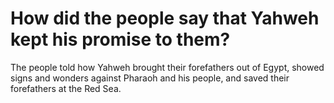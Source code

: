 # How did the people say that Yahweh kept his promise to them?

The people told how Yahweh brought their forefathers out of Egypt, showed signs and wonders against Pharaoh and his people, and saved their forefathers at the Red Sea.
